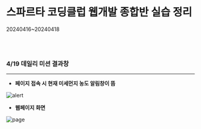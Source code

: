 # 스파르타 코딩클럽 웹개발 종합반 실습 정리
20240416~20240418

<br></br>


### 4/19 데일리 미션 결과창
---
* **페이지 접속 시 현재 미세먼지 농도 알림창이 뜸**

![alert](https://github.com/Park-Yuyeong/sparta/assets/54975374/863f1247-e548-4cfe-bd18-e8f747dc97d0)

* **웹페이지 화면**


![page](https://github.com/Park-Yuyeong/sparta/assets/54975374/6daa4375-7293-4493-a33c-62dabe167a4f)
